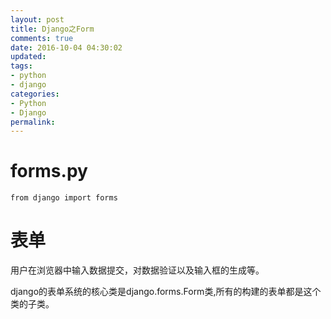 ```yaml
---
layout: post
title: Django之Form
comments: true
date: 2016-10-04 04:30:02
updated:
tags:
- python
- django
categories:
- Python
- Django
permalink:
---
```


# forms.py

    from django import forms

# 表单

用户在浏览器中输入数据提交，对数据验证以及输入框的生成等。

django的表单系统的核心类是django.forms.Form类,所有的构建的表单都是这个类的子类。
